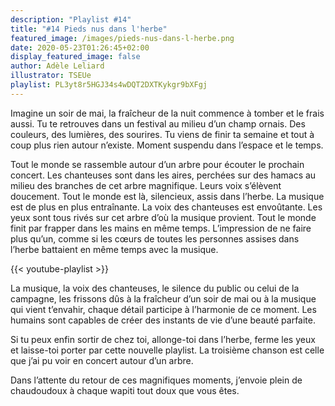 ```yaml
---
description: "Playlist #14"
title: "#14 Pieds nus dans l'herbe"
featured_image: /images/pieds-nus-dans-l-herbe.png
date: 2020-05-23T01:26:45+02:00
display_featured_image: false
author: Adèle Leliard
illustrator: TSEUe
playlist: PL3yt8r5HGJ34s4wDQT2DXTKykgr9bXFgj
---
```


Imagine un soir de mai, la fraîcheur de la nuit commence à tomber et le frais aussi. Tu te retrouves dans un festival au milieu d’un champ ornais. Des couleurs, des lumières, des sourires. Tu viens de finir ta semaine et tout à coup plus rien autour n’existe. Moment suspendu dans l’espace et le temps.

Tout le monde se rassemble autour d’un arbre pour écouter le prochain concert. 
Les chanteuses sont dans les aires, perchées sur des hamacs au milieu des branches de cet arbre magnifique.
Leurs voix s’élèvent doucement.
Tout le monde est là, silencieux, assis dans l’herbe.
La musique est de plus en plus entraînante.
La voix des chanteuses est envoûtante.
Les yeux sont tous rivés sur cet arbre d’où la musique provient.
Tout le monde finit par frapper dans les mains en même temps. L’impression de ne faire plus qu’un, comme si les cœurs de toutes les personnes assises dans l’herbe battaient en même temps avec la musique.

{{< youtube-playlist >}}

La musique, la voix des chanteuses, le silence du public ou celui de la campagne, les frissons dûs à la fraîcheur d’un soir de mai ou à la musique qui vient t’envahir, chaque détail participe à l’harmonie de ce moment.
Les humains sont capables de créer des instants de vie d’une beauté parfaite.

Si tu peux enfin sortir de chez toi, allonge-toi dans l’herbe, ferme les yeux et laisse-toi porter par cette nouvelle playlist. La troisième chanson est celle que j’ai pu voir en concert autour d’un arbre.

Dans l’attente du retour de ces magnifiques moments, j’envoie plein de chaudoudoux à chaque wapiti tout doux que vous êtes.
